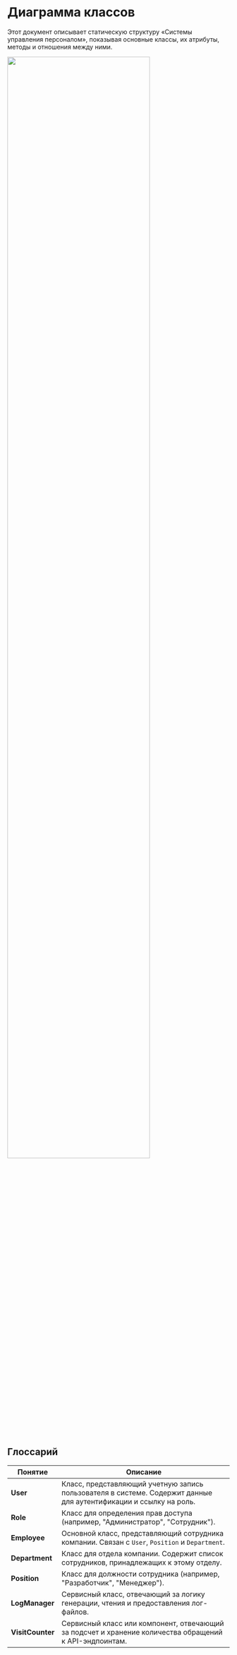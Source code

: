 # Диаграмма классов

Этот документ описывает статическую структуру «Системы управления персоналом», показывая основные классы, их атрибуты, методы и отношения между ними.

<img src="Images/Class-Diagram.png" width="80%" />

## Глоссарий

| Понятие | Описание |
|---|---|
| **User** | Класс, представляющий учетную запись пользователя в системе. Содержит данные для аутентификации и ссылку на роль. |
| **Role** | Класс для определения прав доступа (например, "Администратор", "Сотрудник"). |
| **Employee** | Основной класс, представляющий сотрудника компании. Связан с `User`, `Position` и `Department`. |
| **Department** | Класс для отдела компании. Содержит список сотрудников, принадлежащих к этому отделу. |
| **Position** | Класс для должности сотрудника (например, "Разработчик", "Менеджер"). |
| **LogManager** | Сервисный класс, отвечающий за логику генерации, чтения и предоставления лог-файлов. |
| **VisitCounter** | Сервисный класс или компонент, отвечающий за подсчет и хранение количества обращений к API-эндпоинтам. |
